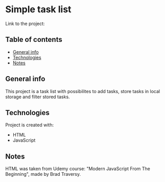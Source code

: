 # Simple task list

Link to the project: 

## Table of contents

* [General info](#general-info)
* [Technologies](#technologies)
* [Notes](#notes)

## General info

This project is a task list with possibilites to add tasks, store tasks in local storage and filter stored tasks.
	
## Technologies

Project is created with:
* HTML
* JavaScript

## Notes

HTML was taken from Udemy course: "Modern JavaScript From The Beginning",  made by Brad Traversy.
